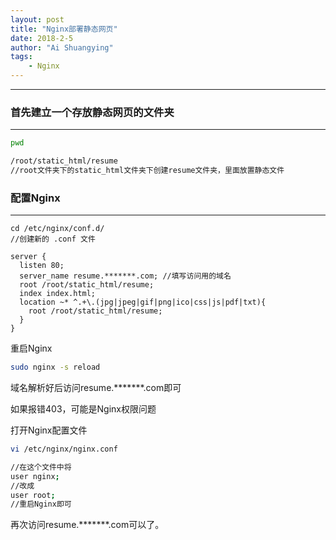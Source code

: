 ```yaml
---
layout: post
title: "Nginx部署静态网页"
date: 2018-2-5
author: "Ai Shuangying"
tags:
	- Nginx
---
```


<!-- LeetCode刷题系列(1)(question 3)
=================== -->

----------


### 首先建立一个存放静态网页的文件夹
-------------

``` bash
pwd

/root/static_html/resume
//root文件夹下的static_html文件夹下创建resume文件夹，里面放置静态文件
```

### 配置Nginx
-------------

```
cd /etc/nginx/conf.d/
//创建新的 .conf 文件
```

```
server {
  listen 80;
  server_name resume.*******.com; //填写访问用的域名
  root /root/static_html/resume;
  index index.html;
  location ~* ^.+\.(jpg|jpeg|gif|png|ico|css|js|pdf|txt){
    root /root/static_html/resume;
  }
}
```

重启Nginx

``` bash
sudo nginx -s reload
```

域名解析好后访问resume.*******.com即可

如果报错403，可能是Nginx权限问题

打开Nginx配置文件

``` bash
vi /etc/nginx/nginx.conf

//在这个文件中将
user nginx;
//改成
user root;
//重启Nginx即可
```


再次访问resume.*******.com可以了。